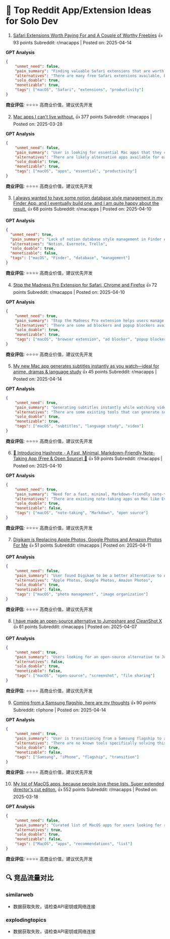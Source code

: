 # 📌 Top Reddit App/Extension Ideas for Solo Dev

1. [Safari Extensions Worth Paying For and A Couple of Worthy Freebies](https://www.reddit.com/r/macapps/comments/1jzdxul/safari_extensions_worth_paying_for_and_a_couple/)  👍 93 points
    Subreddit: r/macapps | Posted on: 2025-04-14

**GPT Analysis**
```json
{
    "unmet_need": false,
    "pain_summary": "Finding valuable Safari extensions that are worth paying for",
    "alternatives": "There are many free Safari extensions available, but the post highlights some paid ones that offer additional features and functionalities.",
    "solo_doable": true,
    "monetizable": true,
    "tags": ["macOS", "Safari", "extensions", "productivity"]
}
```
**商业评估**: ⭐⭐⭐⭐ 高商业价值，建议优先开发

2. [Mac apps I can't live without.](https://www.reddit.com/r/macapps/comments/1jm1z2n/mac_apps_i_cant_live_without/)  👍 377 points
    Subreddit: r/macapps | Posted on: 2025-03-28

**GPT Analysis**
```json
{
    "unmet_need": false,
    "pain_summary": "User is looking for essential Mac apps that they cannot live without.",
    "alternatives": "There are likely alternative apps available for each of the mentioned essential apps.",
    "solo_doable": true,
    "monetizable": true,
    "tags": ["macOS", "apps", "essential", "productivity"]
}
```
**商业评估**: ⭐⭐⭐⭐ 高商业价值，建议优先开发

3. [I always wanted to have some notion database style management in my Finder App, and I eventually build one, and I am quite happy about the result.](https://www.reddit.com/r/macapps/comments/1jwivrq/i_always_wanted_to_have_some_notion_database/)  👍 68 points
    Subreddit: r/macapps | Posted on: 2025-04-10

**GPT Analysis**
```json
{
  "unmet_need": true,
  "pain_summary": "Lack of notion database style management in Finder App",
  "alternatives": "Notion, Evernote, Trello",
  "solo_doable": true,
  "monetizable": false,
  "tags": ["macOS", "Finder", "database", "management"]
}
```
**商业评估**: ⭐⭐⭐⭐ 高商业价值，建议优先开发

4. [Stop the Madness Pro Extension for Safari, Chrome and Firefox](https://www.reddit.com/r/macapps/comments/1jw8svk/stop_the_madness_pro_extension_for_safari_chrome/)  👍 72 points
    Subreddit: r/macapps | Posted on: 2025-04-10

**GPT Analysis**
```json
{
    "unmet_need": true,
    "pain_summary": "Stop the Madness Pro extension helps users manage unwanted website redirects and pop-ups on Safari, Chrome, and Firefox.",
    "alternatives": "There are some ad blockers and popup blockers available, but Stop the Madness Pro specifically focuses on managing unwanted website redirects.",
    "solo_doable": true,
    "monetizable": true,
    "tags": ["macOS", "browser extension", "ad blocker", "popup blocker"]
}
```
**商业评估**: ⭐⭐⭐⭐ 高商业价值，建议优先开发

5. [My new Mac app generates subtitles instantly as you watch—ideal for anime, dramas & language study](https://www.reddit.com/r/macapps/comments/1jzdvk9/my_new_mac_app_generates_subtitles_instantly_as/)  👍 45 points
    Subreddit: r/macapps | Posted on: 2025-04-14

**GPT Analysis**
```json
{
    "unmet_need": true,
    "pain_summary": "Generating subtitles instantly while watching videos can be time-consuming and tedious",
    "alternatives": "There are some existing tools that can generate subtitles, but they may not be as user-friendly or efficient",
    "solo_doable": true,
    "monetizable": true,
    "tags": ["macOS", "subtitles", "language study", "video"] 
}
```
**商业评估**: ⭐⭐⭐⭐ 高商业价值，建议优先开发

6. [🚀 Introducing Hashnote - A Fast, Minimal, Markdown-Friendly Note-Taking App (Free & Open Source) 📝](https://www.reddit.com/r/macapps/comments/1jvsh5w/introducing_hashnote_a_fast_minimal/)  👍 59 points
    Subreddit: r/macapps | Posted on: 2025-04-10

**GPT Analysis**
```json
{
    "unmet_need": true,
    "pain_summary": "Need for a fast, minimal, Markdown-friendly note-taking app on Mac",
    "alternatives": "There are existing note-taking apps on Mac like Evernote, OneNote, and Bear",
    "solo_doable": true,
    "monetizable": false,
    "tags": ["macOS", "note-taking", "Markdown", "open source"]
}
```
**商业评估**: ⭐⭐⭐⭐ 高商业价值，建议优先开发

7. [Digikam is Replacing Apple Photos, Google Photos and Amazon Photos For Me](https://www.reddit.com/r/macapps/comments/1jx467o/digikam_is_replacing_apple_photos_google_photos/)  👍 51 points
    Subreddit: r/macapps | Posted on: 2025-04-11

**GPT Analysis**
```json
{
    "unmet_need": false,
    "pain_summary": "User found Digikam to be a better alternative to Apple Photos, Google Photos, and Amazon Photos.",
    "alternatives": "Apple Photos, Google Photos, Amazon Photos",
    "solo_doable": true,
    "monetizable": false,
    "tags": ["macOS", "photo management", "image organization"]
}
```
**商业评估**: ⭐⭐⭐⭐ 高商业价值，建议优先开发

8. [I have made an open-source alternative to Jumpshare and CleanShot X](https://www.reddit.com/r/macapps/comments/1jtpoow/i_have_made_an_opensource_alternative_to/)  👍 61 points
    Subreddit: r/macapps | Posted on: 2025-04-07

**GPT Analysis**
```json
{
    "unmet_need": true,
    "pain_summary": "Users looking for an open-source alternative to Jumpshare and CleanShot X",
    "alternatives": false,
    "solo_doable": true,
    "monetizable": false,
    "tags": ["macOS", "open-source", "screenshot", "file sharing"]
}
```
**商业评估**: ⭐⭐⭐⭐ 高商业价值，建议优先开发

9. [Coming from a Samsung flagship, here are my thoughts](https://www.reddit.com/r/iphone/comments/1jz0dfv/coming_from_a_samsung_flagship_here_are_my/)  👍 90 points
    Subreddit: r/iphone | Posted on: 2025-04-14

**GPT Analysis**
```json
{
    "unmet_need": true,
    "pain_summary": "User is transitioning from a Samsung flagship to an iPhone and wants to share their thoughts",
    "alternatives": "There are no known tools specifically solving this as it is a personal experience sharing post",
    "solo_doable": true,
    "monetizable": false,
    "tags": ["Samsung", "iPhone", "flagship", "transition"]
}
```
**商业评估**: ⭐⭐⭐⭐ 高商业价值，建议优先开发

10. [My list of MacOS apps, because people love these lists. Super extended director's cut editon.](https://www.reddit.com/r/macapps/comments/1jea4ua/my_list_of_macos_apps_because_people_love_these/)  👍 552 points
    Subreddit: r/macapps | Posted on: 2025-03-18

**GPT Analysis**
```json
{
    "unmet_need": false,
    "pain_summary": "Curated list of MacOS apps for users looking for recommendations and suggestions.",
    "alternatives": true,
    "solo_doable": true,
    "monetizable": false,
    "tags": ["MacOS", "apps", "recommendations", "list"]
}
```
**商业评估**: ⭐⭐⭐⭐ 高商业价值，建议优先开发


## 🔍 竞品流量对比
### similarweb
- 数据获取失败，请检查API密钥或网络连接

### explodingtopics
- 数据获取失败，请检查API密钥或网络连接

